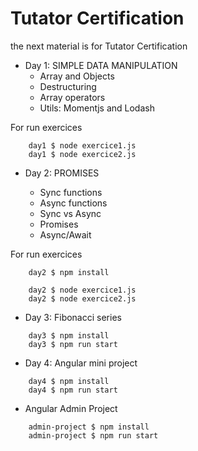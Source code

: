 # Tutator Certification

the next material is for Tutator Certification

- Day 1: SIMPLE DATA MANIPULATION
    - Array and Objects
    - Destructuring
    - Array operators
    - Utils: Momentjs and Lodash

For run exercices 
```ssh
    day1 $ node exercice1.js
    day1 $ node exercice2.js
```


- Day 2: PROMISES

    - Sync functions
    - Async functions
    - Sync vs Async
    - Promises
    - Async/Await 


For run exercices 
```ssh
    day2 $ npm install

    day2 $ node exercice1.js
    day2 $ node exercice2.js
```


- Day 3: Fibonacci series
```ssh
    day3 $ npm install
    day3 $ npm run start
```


- Day 4: Angular mini project
```ssh
    day4 $ npm install
    day4 $ npm run start
```

- Angular Admin Project
```ssh
    admin-project $ npm install
    admin-project $ npm run start
```
